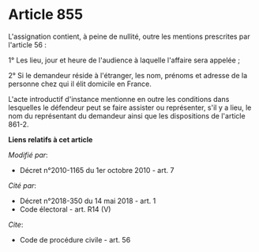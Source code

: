 # Article 855

L'assignation contient, à peine de nullité, outre les mentions prescrites par l'article 56 : 

1° Les lieu, jour et heure de l'audience à laquelle l'affaire sera appelée ; 

2° Si le demandeur réside à l'étranger, les nom, prénoms et adresse de la personne chez qui il élit domicile en France.

L'acte introductif d'instance mentionne en outre les conditions dans lesquelles le défendeur peut se faire assister ou
représenter, s'il y a lieu, le nom du représentant du demandeur ainsi que les dispositions de l'article 861-2.

**Liens relatifs à cet article**

_Modifié par_:

  - Décret n°2010-1165 du 1er octobre 2010 - art. 7

_Cité par_:

  - Décret n°2018-350 du 14 mai 2018 - art. 1
  - Code électoral - art. R14 (V)

_Cite_:

  - Code de procédure civile - art. 56
